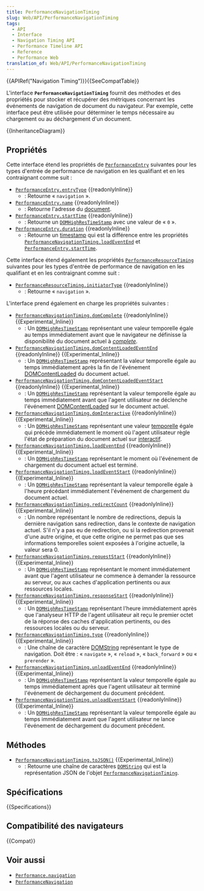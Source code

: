 ```yaml
---
title: PerformanceNavigationTiming
slug: Web/API/PerformanceNavigationTiming
tags:
  - API
  - Interface
  - Navigation Timing API
  - Performance Timeline API
  - Reference
  - Performance Web
translation_of: Web/API/PerformanceNavigationTiming
---
```

{{APIRef("Navigation Timing")}}{{SeeCompatTable}}

L'interface **`PerformanceNavigationTiming`** fournit des méthodes et des propriétés pour stocker et récupérer des métriques concernant les événements de navigation de document du navigateur. Par exemple, cette interface peut être utilisée pour déterminer le temps nécessaire au chargement ou au déchargement d'un document.

{{InheritanceDiagram}}

## Propriétés

Cette interface étend les propriétés de [`PerformanceEntry`](/fr/docs/Web/API/PerformanceEntry) suivantes pour les types d'entrée de performance de navigation en les qualifiant et en les contraignant comme suit :

- [`PerformanceEntry.entryType`](/fr/docs/Web/API/PerformanceEntry/entryType) {{readonlyInline}}
  - : Retourne « `navigation` ».
- [`PerformanceEntry.name`](/fr/docs/Web/API/PerformanceEntry/name) {{readonlyInline}}
  - : Retourne l'adresse du [document](https://dom.spec.whatwg.org/#concept-document-url).
- [`PerformanceEntry.startTime`](/fr/docs/Web/API/PerformanceEntry/startTime) {{readonlyInline}}
  - : Retourne un [`DOMHighResTimeStamp`](/fr/docs/Web/API/DOMHighResTimeStamp) avec une valeur de « `0` ».
- [`PerformanceEntry.duration`](/fr/docs/Web/API/PerformanceEntry/duration) {{readonlyInline}}
  - : Retourne un [timestamp](/fr/docs/Web/API/DOMHighResTimeStamp) qui est la différence entre les propriétés [`PerformanceNavigationTiming.loadEventEnd`](/fr/docs/Web/API/PerformanceNavigationTiming/loadEventEnd) et [`PerformanceEntry.startTime`](/fr/docs/Web/API/PerformanceEntry/startTime).

Cette interface étend également les propriétés [`PerformanceResourceTiming`](/fr/docs/Web/API/PerformanceResourceTiming) suivantes pour les types d'entrée de performance de navigation en les qualifiant et en les contraignant comme suit :

- [`PerformanceResourceTiming.initiatorType`](/fr/docs/Web/API/PerformanceResourceTiming/initiatorType) {{readonlyInline}}
  - : Retourne « `navigation` ».

L'interface prend également en charge les propriétés suivantes :

- [`PerformanceNavigationTiming.domComplete`](/fr/docs/Web/API/PerformanceNavigationTiming/domComplete) {{readonlyInline}} {{Experimental_Inline}}
  - : Un [`DOMHighResTimeStamp`](/fr/docs/Web/API/DOMHighResTimeStamp) représentant une valeur temporelle égale au temps immédiatement avant que le navigateur ne définisse la disponibilité du document actuel à _[complete](https://html.spec.whatwg.org/multipage/syntax.html#the-end)_.
- [`PerformanceNavigationTiming.domContentLoadedEventEnd`](/fr/docs/Web/API/PerformanceNavigationTiming/domContentLoadedEventEnd) {{readonlyInline}} {{Experimental_Inline}}
  - : Un [`DOMHighResTimeStamp`](/fr/docs/Web/API/DOMHighResTimeStamp) représentant la valeur temporelle égale au temps immédiatement après la fin de l'événement [DOMContentLoaded](https://html.spec.whatwg.org/multipage/syntax.html#the-end) du document actuel.
- [`PerformanceNavigationTiming.domContentLoadedEventStart`](/fr/docs/Web/API/PerformanceNavigationTiming/domContentLoadedEventStart) {{readonlyInline}} {{Experimental_Inline}}
  - : Un [`DOMHighResTimeStamp`](/fr/docs/Web/API/DOMHighResTimeStamp) représentant la valeur temporelle égale au temps immédiatement avant que l'agent utilisateur ne déclenche l'événement [DOMContentLoaded](https://html.spec.whatwg.org/multipage/syntax.html#the-end) sur le document actuel.
- [`PerformanceNavigationTiming.domInteractive`](/fr/docs/Web/API/PerformanceNavigationTiming/domInteractive) {{readonlyInline}} {{Experimental_Inline}}
  - : Un [`DOMHighResTimeStamp`](/fr/docs/Web/API/DOMHighResTimeStamp) représentant une valeur [temporelle](/fr/docs/Web/API/DOMHighResTimeStamp) égale qui précède immédiatement le moment où l'agent utilisateur règle l'état de préparation du document actuel sur [interactif](https://html.spec.whatwg.org/multipage/syntax.html#the-end).
- [`PerformanceNavigationTiming.loadEventEnd`](/fr/docs/Web/API/PerformanceNavigationTiming/loadEventEnd) {{readonlyInline}} {{Experimental_Inline}}
  - : Un [`DOMHighResTimeStamp`](/fr/docs/Web/API/DOMHighResTimeStamp) représentant le moment où l'événement de chargement du document actuel est terminé.
- [`PerformanceNavigationTiming.loadEventStart`](/fr/docs/Web/API/PerformanceNavigationTiming/loadEventStart) {{readonlyInline}} {{Experimental_Inline}}
  - : Un [`DOMHighResTimeStamp`](/fr/docs/Web/API/DOMHighResTimeStamp) représentant la valeur temporelle égale à l'heure précédant immédiatement l'événement de chargement du document actuel.
- [`PerformanceNavigationTiming.redirectCount`](/fr/docs/Web/API/PerformanceNavigationTiming/redirectCount) {{readonlyInline}} {{Experimental_Inline}}
  - : Un nombre représentant le nombre de redirections, depuis la dernière navigation sans redirection, dans le contexte de navigation actuel. S'il n'y a pas eu de redirection, ou si la redirection provenait d'une autre origine, et que cette origine ne permet pas que ses informations temporelles soient exposées à l'origine actuelle, la valeur sera 0.
- [`PerformanceNavigationTiming.requestStart`](/fr/docs/Web/API/PerformanceNavigationTiming/requestStart) {{readonlyInline}} {{Experimental_Inline}}
  - : Un [`DOMHighResTimeStamp`](/fr/docs/Web/API/DOMHighResTimeStamp) représentant le moment immédiatement avant que l'agent utilisateur ne commence à demander la ressource au serveur, ou aux caches d'application pertinents ou aux ressources locales.
- [`PerformanceNavigationTiming.responseStart`](/fr/docs/Web/API/PerformanceNavigationTiming/responseStart) {{readonlyInline}} {{Experimental_Inline}}
  - : Un [`DOMHighResTimeStamp`](/fr/docs/Web/API/DOMHighResTimeStamp) représentant l'heure immédiatement après que l'analyseur HTTP de l'agent utilisateur ait reçu le premier octet de la réponse des caches d'application pertinents, ou des ressources locales ou du serveur.
- [`PerformanceNavigationTiming.type`](/fr/docs/Web/API/PerformanceNavigationTiming/type) {{readonlyInline}} {{Experimental_Inline}}
  - : Une chaîne de caractère [DOMString](/fr/docs/Web/API/DOMString) représentant le type de navigation. Doit être : « `navigate` », « `reload` », « `back_forward` » ou « `prerender` ».
- [`PerformanceNavigationTiming.unloadEventEnd`](/fr/docs/Web/API/PerformanceNavigationTiming/unloadEventEnd) {{readonlyInline}} {{Experimental_Inline}}
  - : Un [`DOMHighResTimeStamp`](/fr/docs/Web/API/DOMHighResTimeStamp) représentant la valeur temporelle égale au temps immédiatement après que l'agent utilisateur ait terminé l'événement de déchargement du document précédent.
- [`PerformanceNavigationTiming.unloadEventStart`](/fr/docs/Web/API/PerformanceNavigationTiming/unloadEventStart) {{readonlyInline}} {{Experimental_Inline}}
  - : Un [`DOMHighResTimeStamp`](/fr/docs/Web/API/DOMHighResTimeStamp) représentant la valeur temporelle égale au temps immédiatement avant que l'agent utilisateur ne lance l'événement de déchargement du document précédent.

## Méthodes

- [`PerformanceNavigationTiming.toJSON()`](/fr/docs/Web/API/PerformanceNavigationTiming/toJSON) {{Experimental_Inline}}
  - : Retourne une chaîne de caractères [`DOMString`](/fr/docs/Web/API/DOMString) qui est la représentation JSON de l'objet [`PerformanceNavigationTiming`](/fr/docs/Web/API/PerformanceNavigationTiming).

## Spécifications

{{Specifications}}

## Compatibilité des navigateurs

{{Compat}}

## Voir aussi

- [`Performance.navigation`](/fr/docs/Web/API/Performance/navigation)
- [`PerformanceNavigation`](/fr/docs/Web/API/PerformanceNavigation)

